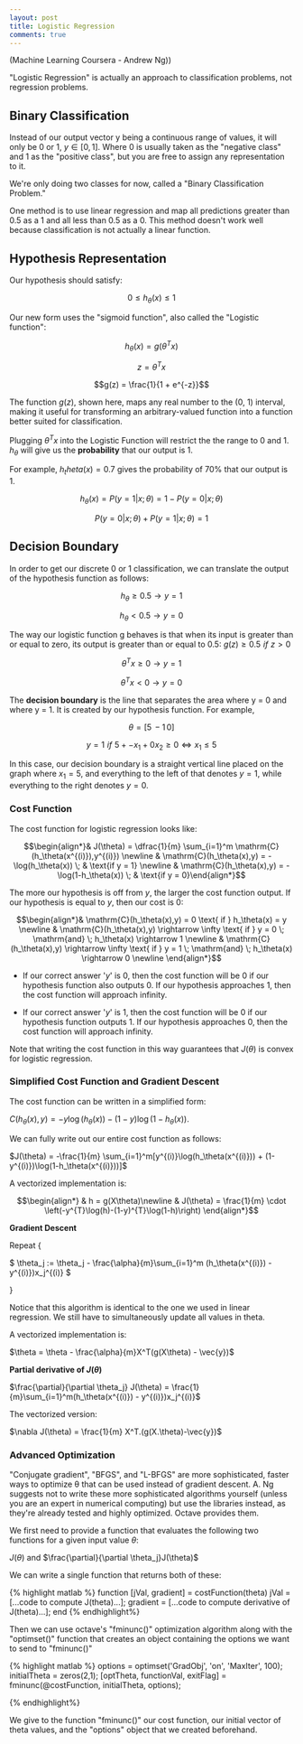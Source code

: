```yaml
---
layout: post
title: Logistic Regression
comments: true
---
```

(Machine Learning Coursera - Andrew Ng))

"Logistic Regression" is actually an approach to classification problems, not regression problems.

## Binary Classification

Instead of our output vector y being a continuous range of values, it will only be 0 or 1, $y \in [0,1]$.
Where 0 is usually taken as the "negative class" and 1 as the "positive class", but you are free to assign any representation to it.

We're only doing two classes for now, called a "Binary Classification Problem."

One method is to use linear regression and map all predictions greater than 0.5 as a 1 and all less than 0.5 as a 0. This method doesn't work well because classification is not actually a linear function.

## Hypothesis Representation

Our hypothesis should satisfy:

$$ 0 \le h_{\theta}(x) \le 1$$

Our new form uses the "sigmoid function", also called the "Logistic function":

$$h_{\theta}(x) = g(\theta^Tx)$$

$$z = \theta^Tx$$

$$g(z) = \frac{1}{1 + e^{-z}}$$

The function $g(z)$, shown here, maps any real number to the (0, 1) interval, making it useful for transforming an arbitrary-valued function into a function better suited for classification.

Plugging $\theta^Tx$ into the Logistic Function will restrict the the range to 0 and 1. $h_{\theta}$ will give us the __probability__ that our output is 1.

For example, $h_theta(x)=0.7$ gives the probability of 70% that our output is 1.

$$h_\theta(x) = P(y=1|x;\theta) = 1 - P(y=0|x;\theta)$$

$$P(y=0|x;\theta) + P(y=1|x;\theta) = 1$$

## Decision Boundary

In order to get our discrete 0 or 1 classification, we can translate the output of the hypothesis function as follows:

$$h_{\theta} \ge 0.5 \rightarrow y = 1$$

$$h_{\theta} < 0.5 \rightarrow y = 0$$

The way our logistic function g behaves is that when its input is greater than or equal to zero, its output is greater than or equal to 0.5: $g(z) \ge 0.5 \,\, if \,\, z > 0$

$$\theta^Tx \ge 0 \rightarrow y = 1$$

$$\theta^Tx < 0 \rightarrow y = 0$$

The __decision boundary__ is the line that separates the area where y = 0 and where y = 1. It is created by our hypothesis function. For example,

$$\theta = [5 \, -1 \, 0]$$

$$y = 1 \,\, if \,\, 5 + -x_1 + 0x_2 \ge 0 \Leftrightarrow x_1 \le 5$$

In this case, our decision boundary is a straight vertical line placed on the graph where $x_1 = 5$, and everything to the left of that denotes $y = 1$, while everything to the right denotes $y = 0$.

### Cost Function

The cost function for logistic regression looks like:

$$\begin{align*}& J(\theta) = \dfrac{1}{m} \sum_{i=1}^m \mathrm{C}(h_\theta(x^{(i)}),y^{(i)}) \newline & \mathrm{C}(h_\theta(x),y) = -\log(h_\theta(x)) \; & \text{if y = 1} \newline & \mathrm{C}(h_\theta(x),y) = -\log(1-h_\theta(x)) \; & \text{if y = 0}\end{align*}$$

The more our hypothesis is off from $y$, the larger the cost function output. If our hypothesis is equal to $y$, then our cost is 0:

$$\begin{align*}& \mathrm{C}(h_\theta(x),y) = 0 \text{  if  } h_\theta(x) = y \newline & \mathrm{C}(h_\theta(x),y) \rightarrow \infty \text{  if  } y = 0 \; \mathrm{and} \; h_\theta(x) \rightarrow 1 \newline & \mathrm{C}(h_\theta(x),y) \rightarrow \infty \text{  if  } y = 1 \; \mathrm{and} \; h_\theta(x) \rightarrow 0 \newline \end{align*}$$

- If our correct answer '$y$' is 0, then the cost function will be 0 if our hypothesis function also outputs 0. If our hypothesis approaches 1, then the cost function will approach infinity.

- If our correct answer '$y$' is 1, then the cost function will be 0 if our hypothesis function outputs 1. If our hypothesis approaches 0, then the cost function will approach infinity.

Note that writing the cost function in this way guarantees that $J(\theta)$ is convex for logistic regression.

### Simplified Cost Function and Gradient Descent

The cost function can be written in a simplified form:

$C(h_\theta(x), y) = -y \log (h_\theta(x)) - (1-y) \log(1 - h_\theta(x))$.

We can fully write out our entire cost function as follows:

$J(\theta) = -\frac{1}{m} \sum_{i=1}^m[y^{(i)}\log(h_\theta(x^{(i)})) + (1-y^{(i)})\log(1-h_\theta(x^{(i)}))]$

A vectorized implementation is:

$$\begin{align*}
& h = g(X\theta)\newline
& J(\theta)  = \frac{1}{m} \cdot \left(-y^{T}\log(h)-(1-y)^{T}\log(1-h)\right)
\end{align*}$$

**Gradient Descent**

Repeat {

$ \theta_j := \theta_j - \frac{\alpha}{m}\sum_{i=1}^m (h_\theta(x^{(i)}) - y^{(i)})x_j^{(i)} $

}

Notice that this algorithm is identical to the one we used in linear regression. We still have to simultaneously update all values in theta.

A vectorized implementation is:

$\theta = \theta - \frac{\alpha}{m}X^T(g(X\theta) - \vec{y})$

**Partial derivative of $J(\theta)$**

$\frac{\partial}{\partial \theta_j} J(\theta) = \frac{1}{m}\sum_{i=1}^m(h_\theta(x^{(i)}) - y^{(i)})x_j^{(i)}$

The vectorized version:

$\nabla J(\theta) = \frac{1}{m} X^T.(g(X.\theta)-\vec{y})$

### Advanced Optimization

"Conjugate gradient", "BFGS", and "L-BFGS" are more sophisticated, faster ways to optimize θ that can be used instead of gradient descent. A. Ng suggests not to write these more sophisticated algorithms yourself (unless you are an expert in numerical computing) but use the libraries instead, as they're already tested and highly optimized. Octave provides them.

We first need to provide a function that evaluates the following two functions for a given input value $\theta$:

$J(\theta)$ and $\frac{\partial}{\partial \theta_j}J(\theta)$

We can write a single function that returns both of these:

{% highlight matlab %}
function [jVal, gradient] = costFunction(theta)
  jVal = [...code to compute J(theta)...];
  gradient = [...code to compute derivative of J(theta)...];
end
{% endhighlight%}

Then we can use octave's "fminunc()" optimization algorithm along with the "optimset()" function that creates an object containing the options we want to send to "fminunc()"

{% highlight matlab %}
options = optimset('GradObj', 'on', 'MaxIter', 100);
      initialTheta = zeros(2,1);
      [optTheta, functionVal, exitFlag] = fminunc(@costFunction, initialTheta, options);

{% endhighlight%}

We give to the function "fminunc()" our cost function, our initial vector of theta values, and the "options" object that we created beforehand.
